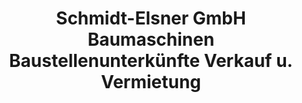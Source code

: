 ---
title: "Schmidt-Elsner GmbH Baumaschinen Baustellenunterkünfte Verkauf u. Vermietung"
url: /fredersdorf-vogelsdorf/schmidt-elsner-gmbh-baumaschinen-baustellenunterkuenfte-verkauf-u-vermietung/
shop: Allgemein
---